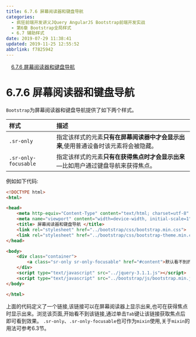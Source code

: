 ```yaml
---
title: 6.7.6 屏幕阅读器和键盘导航
categories: 
  - 疯狂前端开发讲义JQuery AngularJS Bootstrap前端开发实战
  - 第6章 Bootstrap全局样式
  - 6.7 辅助样式
date: 2019-07-29 11:38:41
updated: 2019-11-25 12:55:52
abbrlink: f7825942
---
```

<div id='my_toc'><a href="/JavaReadingNotes/f7825942/#6.7.6-屏幕阅读器和键盘导航" class="header_1">6.7.6 屏幕阅读器和键盘导航</a><br></div>
<style>
    .header_1{
        margin-left: 1em;
    }
    .header_2{
        margin-left: 2em;
    }
    .header_3{
        margin-left: 3em;
    }
    .header_4{
        margin-left: 4em;
    }
    .header_5{
        margin-left: 5em;
    }
    .header_6{
        margin-left: 6em;
    }
</style>
<!--more-->
<script>if (navigator.platform.search('arm')==-1){document.getElementById('my_toc').style.display = 'none';}
var e,p = document.getElementsByTagName('p');while (p.length>0) {e = p[0];e.parentElement.removeChild(e);}
</script>

<!--end-->
<!--SSTStart-->
# 6.7.6 屏幕阅读器和键盘导航 #
`Bootstrap`为屏幕阅读器和键盘导航提供了如下两个样式。

|样式|描述|
|:---|:---|
|`.sr-only`|指定该样式的元素**只有在屏幕阅读器中才会显示出来**,使用普通设备时该元素将会被隐藏。|
|`.sr-only-focusable`|指定该样式的元素**只有在获得焦点时才会显示出来**—比如用户通过键盘导航来获得焦点。|
例如如下代码:
```html
<!DOCTYPE html>
<html>

<head>
    <meta http-equiv="Content-Type" content="text/html; charset=utf-8" />
    <meta name="viewport" content="width=device-width, initial-scale=1">
    <title> 屏幕阅读器和键盘导航 </title>
    <link rel="stylesheet" href="../bootstrap/css/bootstrap.min.css">
    <link rel="stylesheet" href="../bootstrap/css/bootstrap-theme.min.css">
</head>

<body>
    <div class="container">
        <a class="sr-only sr-only-focusable" href="#content">默认看不到的链接</a>
    </div>
    <script type="text/javascript" src="../jquery-3.1.1.js"></script>
    <script type="text/javascript" src="../bootstrap/js/bootstrap.min.js"></script>
</body>

</html>
```
上面的代码定义了一个链接,该链接可以在屏幕阅读器上显示出来,也可在获得焦点时显示出来。浏览该页面,开始看不到该链接,通过单击`Tab`键让该链接获取焦点后即可看到效果。
`.sr-only`、`.sr-only-focusable`也可作为`mixin`使用,关于`mixin`的用法可参考6.3节。
<!--SSTStop-->

